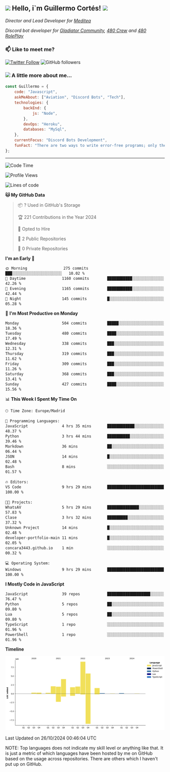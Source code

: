 <h2><img src="https://emojis.slackmojis.com/emojis/images/1531849430/4246/blob-sunglasses.gif?1531849430" width="30"/> Hello, i`m Guillermo Cortés! <img src="https://media.giphy.com/media/PiuVH04cd9JcmqqWKK/giphy.gif" width="50"></h2>
<p><em>Director and Lead Developer for <a href="https://mediteavirtual.es/">Meditea</a>
</em></p>
<p><em>Discord bot developer for <a href="https://discord.comunidadgladiator.com">Gladiator Community</a>, <a href="https://discord.gg/UpvpkUbGdA">480 Crew</a> and <a href="https://discord.gg/dmMRQgH3tu">480 RolePlay</a>
</em></p>

### 📫 Like to meet me?

[![Twitter Follow](https://img.shields.io/twitter/follow/concara3443?label=Follow)](https://twitter.com/intent/follow?screen_name=concara3443)
![GitHub followers](https://img.shields.io/github/followers/concara3443?label=Follow&style=social)

### <img src="https://media.giphy.com/media/WFZvB7VIXBgiz3oDXE/giphy.gif" width="50"> A little more about me...  

```javascript
const Guillermo = {
    code: "Javascript",
    askMeAbout: ["Aviation", "Discord Bots", "Tech"],
    technologies: {
        backEnd: {
            js: "Node",
        },
        devOps: "Heroku",
        databases: "MySql",
    },
    currentFocus: "Discord Bots Development",
    funFact: "There are two ways to write error-free programs; only the third one works"
};
```

---

<!--START_SECTION:waka-->
![Code Time](http://img.shields.io/badge/Code%20Time-466%20hrs%2016%20mins-blue)

![Profile Views](http://img.shields.io/badge/Profile%20Views-0-blue)

![Lines of code](https://img.shields.io/badge/From%20Hello%20World%20I%27ve%20Written-29.1%20million%20lines%20of%20code-blue)

**🐱 My GitHub Data** 

> 📦 ? Used in GitHub's Storage 
 > 
> 🏆 221 Contributions in the Year 2024
 > 
> 💼 Opted to Hire
 > 
> 📜 2 Public Repositories 
 > 
> 🔑 0 Private Repositories 
 > 
**I'm an Early 🐤** 

```text
🌞 Morning                275 commits         ███░░░░░░░░░░░░░░░░░░░░░░   10.02 % 
🌆 Daytime                1160 commits        ███████████░░░░░░░░░░░░░░   42.26 % 
🌃 Evening                1165 commits        ███████████░░░░░░░░░░░░░░   42.44 % 
🌙 Night                  145 commits         █░░░░░░░░░░░░░░░░░░░░░░░░   05.28 % 
```
📅 **I'm Most Productive on Monday** 

```text
Monday                   504 commits         █████░░░░░░░░░░░░░░░░░░░░   18.36 % 
Tuesday                  480 commits         ████░░░░░░░░░░░░░░░░░░░░░   17.49 % 
Wednesday                338 commits         ███░░░░░░░░░░░░░░░░░░░░░░   12.31 % 
Thursday                 319 commits         ███░░░░░░░░░░░░░░░░░░░░░░   11.62 % 
Friday                   309 commits         ███░░░░░░░░░░░░░░░░░░░░░░   11.26 % 
Saturday                 368 commits         ███░░░░░░░░░░░░░░░░░░░░░░   13.41 % 
Sunday                   427 commits         ████░░░░░░░░░░░░░░░░░░░░░   15.56 % 
```


📊 **This Week I Spent My Time On** 

```text
🕑︎ Time Zone: Europe/Madrid

💬 Programming Languages: 
JavaScript               4 hrs 35 mins       ████████████░░░░░░░░░░░░░   48.37 % 
Python                   3 hrs 44 mins       ██████████░░░░░░░░░░░░░░░   39.46 % 
Markdown                 36 mins             ██░░░░░░░░░░░░░░░░░░░░░░░   06.44 % 
JSON                     14 mins             █░░░░░░░░░░░░░░░░░░░░░░░░   02.48 % 
Bash                     8 mins              ░░░░░░░░░░░░░░░░░░░░░░░░░   01.57 % 

🔥 Editors: 
VS Code                  9 hrs 29 mins       █████████████████████████   100.00 % 

🐱‍💻 Projects: 
WhatsAV                  5 hrs 29 mins       ██████████████░░░░░░░░░░░   57.83 % 
Clase                    3 hrs 32 mins       █████████░░░░░░░░░░░░░░░░   37.32 % 
Unknown Project          14 mins             █░░░░░░░░░░░░░░░░░░░░░░░░   02.48 % 
developer-portfolio-main 11 mins             █░░░░░░░░░░░░░░░░░░░░░░░░   02.05 % 
concara3443.github.io    1 min               ░░░░░░░░░░░░░░░░░░░░░░░░░   00.32 % 

💻 Operating System: 
Windows                  9 hrs 29 mins       █████████████████████████   100.00 % 
```

**I Mostly Code in JavaScript** 

```text
JavaScript               39 repos            ███████████████████░░░░░░   76.47 % 
Python                   5 repos             ██░░░░░░░░░░░░░░░░░░░░░░░   09.80 % 
Lua                      5 repos             ██░░░░░░░░░░░░░░░░░░░░░░░   09.80 % 
TypeScript               1 repo              ░░░░░░░░░░░░░░░░░░░░░░░░░   01.96 % 
PowerShell               1 repo              ░░░░░░░░░░░░░░░░░░░░░░░░░   01.96 % 
```



**Timeline**

![Lines of Code chart](https://raw.githubusercontent.com/Concara3443/Concara3443/main/assets/bar_graph.png)


 Last Updated on 26/10/2024 00:46:04 UTC
<!--END_SECTION:waka-->

NOTE: Top languages does not indicate my skill level or anything like that. It is just a metric of which languages have been hosted by me on GitHub based on the usage across repositories. There are others which I haven't put up on GitHub.
